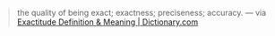 
> the quality of being exact; exactness; preciseness; accuracy.
 — via [Exactitude Definition & Meaning | Dictionary.com](https://www.dictionary.com/browse/exactitude)